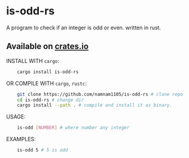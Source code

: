 # is-odd-rs

A program to check if an integer is odd or even.
written in rust.

## Available on [crates.io](https://crates.io/crates/is-odd-rs)

INSTALL WITH `cargo`:
```bash
    cargo install is-odd-rs
```

OR COMPILE WITH `cargo`, `rustc`:
```bash
    git clone https://github.com/namnam1105/is-odd-rs # clone repo
    cd is-odd-rs # change dir
    cargo install --path . # compile and install it as binary.
```

USAGE:

```bash
    is-odd [NUMBER] # where number any integer
```

EXAMPLES:

```bash
    is-odd 5 # 5 is odd
```

